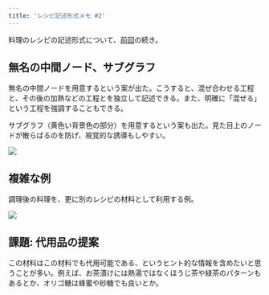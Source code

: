 ```yaml
---
title: 'レシピ記述形式メモ #2'
---
```

料理のレシピの記述形式について、[前回](https://r7kamura.com/articles/2022-05-13-mermaid-recipe-memo)の続き。

無名の中間ノード、サブグラフ
--------------

無名の中間ノードを用意するという案が出た。こうすると、混ぜ合わせる工程と、その後の加熱などの工程とを独立して記述できる。また、明確に「混ぜる」という工程を強調することもできる。

サブグラフ（黄色い背景色の部分）を用意するという案も出た。見た目上のノードが散らばるのを防げ、視覚的な誘導もしやすい。

![](https://lh6.googleusercontent.com/pEuPHDquwPY6VsiyYBEwPNfto22YDzQOUFnRIM9Spdlpp1Nlu5mDTn-GYLLtovs5yuC259DCirHT85eLg6tqTikXGOIhu3_pt-tYGku4PeokUu46eOTF9qfmpag1wsHQjSxALixcMEG4MPOHUMpH-w6DyzeO1Ot1MtNv4RI59za7gZWMVJ1Zd5m9aAnj)

複雑な例
----

調理後の料理を、更に別のレシピの材料として利用する例。

![](https://lh5.googleusercontent.com/IzemTY5-RG8wTW3E64mekuT1Zj64x2hMwX_r3d7zjLJIQ8aLLvbLDD3udb1rJRn8mJFohhGVs_Bf6JvFYel06yMJimXKrozPNjGpHzFTIsOgHvDfjI8DDJsDHkm5y7roaUoGWRlZ-IuENb8H9uTrWcfkKoFmDK7sO0dwjpMoj_1IuYWVKA3PwnQZ0UaP)

課題: 代用品の提案
----------

この材料はこの材料でも代用可能である、というヒント的な情報を含めたいと思うことが多い。例えば、お茶漬けには熱湯ではなくほうじ茶や緑茶のパターンもあるとか、オリゴ糖は蜂蜜や砂糖でも良いとか。
